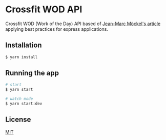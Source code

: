 # Crossfit WOD API

Crossfit WOD (Work of the Day) API based of [Jean-Marc Möckel's article](https://www.freecodecamp.org/news/rest-api-design-best-practices-build-a-rest-api/) applying best practices for express applications.

## Installation

```bash
$ yarn install
```

## Running the app

```bash
# start
$ yarn start

# watch mode
$ yarn start:dev
```

## License

[MIT](https://choosealicense.com/licenses/mit/)
